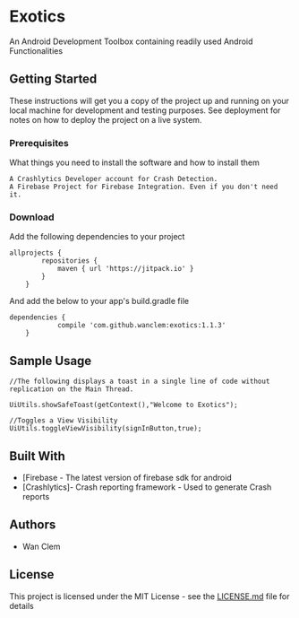 # Exotics

An Android Development Toolbox containing readily used Android Functionalities

## Getting Started

These instructions will get you a copy of the project up and running on your local machine for development and testing purposes. See deployment for notes on how to deploy the project on a live system.

### Prerequisites

What things you need to install the software and how to install them

```
A Crashlytics Developer account for Crash Detection.
A Firebase Project for Firebase Integration. Even if you don't need it.
```

### Download

Add the following dependencies to your project

```
allprojects {
		repositories {
			maven { url 'https://jitpack.io' }
		}
	}
```

And add the below to your app's build.gradle file

```
dependencies {
	        compile 'com.github.wanclem:exotics:1.1.3'
	}
```

## Sample Usage

```
//The following displays a toast in a single line of code without replication on the Main Thread.

UiUtils.showSafeToast(getContext(),"Welcome to Exotics");

//Toggles a View Visibility
UiUtils.toggleViewVisibility(signInButton,true);

```

## Built With

* [Firebase - The latest version of firebase sdk for android
* [Crashlytics]- Crash reporting framework - Used to generate Crash reports


## Authors

* Wan Clem

## License

This project is licensed under the MIT License - see the [LICENSE.md](LICENSE.md) file for details
